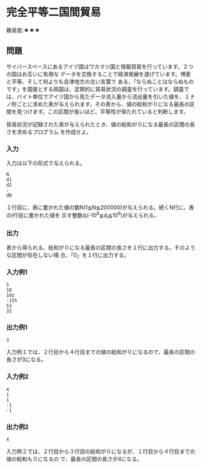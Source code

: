 # 完全平等二国間貿易

難易度:★★★

## 問題
サイバースペースにあるアイヅ国はワカマツ国と情報貿易を行っています。２つの国はお互いに有用な
データを交換することで経済発展を遂げています。博愛と平等、そして何よりも会津地方の古い言葉で
ある、「ならぬことはならぬものです」を国是とする両国は、定期的に貿易状況の調査を行っています。調査では、バイト単位でアイヅ国から見たデータ流入量から流出量を引いた値を、１ナノ秒ごとに求めた表が与えられます。その表から、値の総和が０になる最長の区間を見つけます。この区間が長いほど、平等性が保たれていると判断します。

貿易状況が記録された表が与えられたとき、値の総和が０になる最長の区間の長さを求めるプログラム
を作成せよ。
### 入力
入力は以下の形式で与えられる。
```
N
d1
d2
:
dN
```
１行目に、表に書かれた値の数N(1≦N≦200000)が与えられる。続くN行に、表のi行目に書かれた値を
示す整数d<sub>i</sub>(-10<sup>9</sup>≦d<sub>i</sub>≦10<sup>9</sup>)が与えられる。

### 出力
表から得られる、総和が０になる最長の区間の長さを１行に出力する。そのような区間が存在しない場
合、「0」を１行に出力する。
### 入力例1
```
5
18
102
-155
53
32
```


### 出力例1
```
3
```
入力例１では、２行目から４行目までの値の総和が０になるので、最長の区間の長さが3になる。
### 入力例2
```
4
1
1
-1
-1
```


### 出力例2
```
4
```
入力例２では、２行目から３行目の総和が０になるが、１行目から４行目までの値の総和も０になるの
で、最長の区間の長さが4になる。